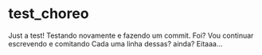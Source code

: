 # test_choreo
Just a test!
Testando novamente e fazendo um commit.
Foi?
Vou continuar escrevendo e comitando
Cada uma linha dessas?
ainda?
Eitaaa...
